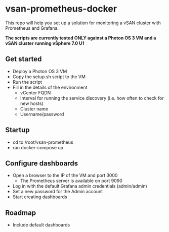 # vsan-prometheus-docker

This repo will help you set up a solution for monitoring a vSAN cluster with Prometheus and Grafana.

**The scripts are currently tested ONLY against a Photon OS 3 VM and a vSAN cluster running vSphere 7.0 U1**

## Get started

- Deploy a Photon OS 3 VM
- Copy the setup.sh script to the VM
- Run the script
- Fill in the details of the environment
  - vCenter FQDN
  - Interval for running the service discovery (i.e. how often to check for new hosts)
  - Cluster name
  - Username/password

## Startup

- cd to /root/vsan-prometheus
- run docker-compose up

## Configure dashboards

- Open a browser to the IP of the VM and port 3000
  - The Prometheus server is available on port 9090
- Log in with the default Grafana admin credentials (admin/admin)
- Set a new password for the Admin account
- Start creating dashboards

## Roadmap

- Include default dashboards
